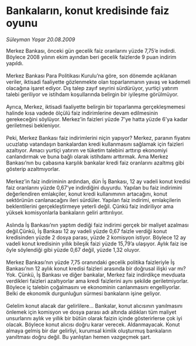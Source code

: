 # Bankaların, konut kredisinde faiz oyunu

*Süleyman Yaşar 20.08.2009*

<div class="taraf_structure_2col_1zq">
<div class="margen_n">



 <p>Merkez Bankası, önceki gün gecelik faiz oranlarını yüzde 7,75’e indirdi. Böylece 2008 yılının ekim ayından beri gecelik faizlerde 9 puan indirim yapıldı. <br/><br/>Merkez Bankası Para Politikası Kurulu’na göre, son dönemde açıklanan veriler, iktisadi faaliyette gözlenmekte olan toparlanmanın yavaş ve kademeli olacağına işaret ediyor. Dış talep zayıf seyrini sürdürüyor, yurtiçi yatırım talebi geriliyor ve istihdam koşullarında belirgin bir iyileşme görülmüyor. <br/><br/>Ayrıca, Merkez, iktisadi faaliyette belirgin bir toparlanma gerçekleşmemesi halinde kısa vadede ölçülü faiz indirimlerine devam edilmesinin gerekeceğini söylüyor. Merkez’in faizleri yüzde 7’ye hatta yüzde 6’ya kadar geriletmesi bekleniyor. <br/><br/>Peki, Merkez Bankası faiz indirimlerini niçin yapıyor? Merkez, paranın fiyatını ucuzlatıp vatandaşın bankalardan kredi kullanmasını sağlamak için faizleri azaltıyor. Amacı yurtiçi yatırım ve tüketim talebini arttırıp ekonomiyi canlandırmak ve buna bağlı olarak istihdamı arttırmak. Ama Merkez Bankası’nın bu çabasına karşılık bankalar kredi faiz oranlarını azaltmış gibi gösterip azaltmıyorlar. <br/><br/>Merkez’in faiz indiriminin ardından, dün İş Bankası, 12 ay vadeli konut kredisi faiz oranlarını yüzde 0,67’ye indirdiğini duyurdu. Yapılan bu faiz indirimini değerlendiren emlakçiler, konut kredi kullanımının artacağını, konut sektörünün canlanacağını ileri sürdüler. Yapılan faiz indirimi, emlakçilerin beklentilerini gerçekleştirmeye yeterli değil. Çünkü faiz indiriliyor ama yüksek komisyonlarla bankaların geliri arttırılıyor. <br/><br/>Aslında İş Bankası’nın yaptım dediği faiz indirimi gerçek bir maliyet azalması değil.Çünkü, İş Bankası 12 ay vadeli yüzde 0,67 faizle verdiği konut kredisinden yüzde 2 dosya parası, yüzde 2 komisyon istiyor. Böylece 12 ay vadeli konut kredisinin yıllık bileşik faizi yüzde 15,79’a ulaşıyor. Aylık faiz ise öyle söylendiği gibi yüzde 0,67 değil, yüzde 1,32 oluyor. <br/><br/>Merkez Bankası’nın yüzde 7,75 oranındaki gecelik politika faizleriyle İş Bankası’nın 12 aylık konut kredisi faizleri arasında bir doğrusal ilişki var mı? Yok. Çünkü, İş Bankası ve diğer bankalar, Merkez faiz indirdikçe mevduata verdikleri faizleri azaltıyorlar ama kredi faizlerini aynı şekilde geriletmiyorlar. Böylece iç talebin çoğalmasını ve ekonominin canlanmasını engelliyorlar. Belki de ekonomik durgunluğun sürmesi bankaların işine geliyor. <br/><br/>Gelelim konut alacak dar gelirlilere... Bankalar, konut alıcısının yanılmasını önlemek için komisyon ve dosya parası adı altında aldıkları tüm maliyet unsurlarını aylık ve yıllık bir bütün olarak faizin içinde gösterirlerse çok iyi olacak. Böylece konut alıcısı doğru karar verecek. Aldanmayacak. Konut almaya gelmiş bir dar gelirliyi, kurumsal kimlik oluşturmuş bankaların yanıltması doğru değil. Bu yanlıştan hemen vazgeçmek şart.</p>
<br/>
<br/>
<br/>



<br/>


<div id="taraf_not">
</div>

</div>


</div>
